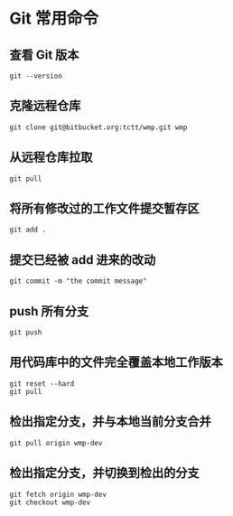 # Git 常用命令

## 查看 Git 版本

```
git --version
```

## 克隆远程仓库

```
git clone git@bitbucket.org:tctt/wmp.git wmp
```

## 从远程仓库拉取

```
git pull
```

## 将所有修改过的工作文件提交暂存区

```
git add .
```

## 提交已经被 add 进来的改动

```
git commit -m "the commit message"
```

## push 所有分支

```
git push
```

## 用代码库中的文件完全覆盖本地工作版本

```
git reset --hard
git pull
```

## 检出指定分支，并与本地当前分支合并

```
git pull origin wmp-dev
```

## 检出指定分支，并切换到检出的分支

```
git fetch origin wmp-dev
git checkout wmp-dev
```
